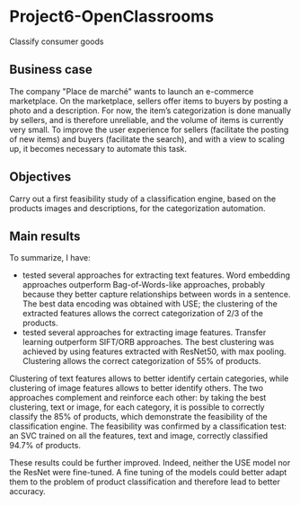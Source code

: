 # Project6-OpenClassrooms
Classify consumer goods
## Business case
The company "Place de marché" wants to launch an e-commerce marketplace. On the marketplace, sellers offer items to buyers by posting a photo and a description. For now, the item’s categorization is done manually by sellers, and is therefore unreliable, and the volume of items is currently very small.
To improve the user experience for sellers (facilitate the posting of new items) and buyers (facilitate the search), and with a view to scaling up, it becomes necessary to automate this task.
## Objectives
Carry out a first feasibility study of a classification engine, based on the products images and descriptions, for the categorization automation.
## Main results
To summarize, I have:

-	tested several approaches for extracting text features. Word embedding approaches outperform Bag-of-Words-like approaches, probably because they better capture relationships between words in a sentence. The best data encoding was obtained with USE; the clustering of the extracted features allows the correct categorization of 2/3 of the products.
-	tested several approaches for extracting image features. Transfer learning outperform SIFT/ORB approaches. The best clustering was achieved by using features extracted with ResNet50, with max pooling. Clustering allows the correct categorization of 55% of products.

Clustering of text features allows to better identify certain categories, while clustering of image features allows to better identify others. The two approaches complement and reinforce each other: by taking the best clustering, text or image, for each category, it is possible to correctly classify the 85% of products, which demonstrate the feasibility of the classification engine. The feasibility was confirmed by a classification test: an SVC trained on all the features, text and image, correctly classified 94.7% of products.

These results could be further improved. Indeed, neither the USE model nor the ResNet were fine-tuned. A fine tuning of the models could better adapt them to the problem of product classification and therefore lead to better accuracy.


